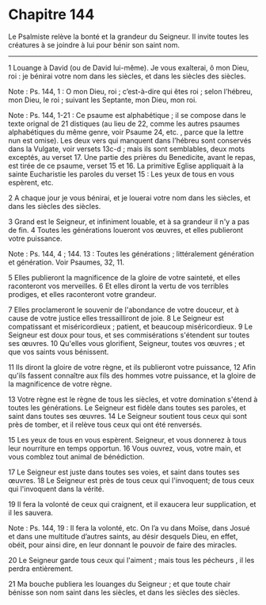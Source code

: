 # Chapitre 144

Le Psalmiste relève la bonté et la grandeur du Seigneur.
Il invite toutes les créatures à se joindre à lui pour bénir son saint nom.

***

1 Louange à David (ou de David lui-même). Je vous exalterai, ô mon Dieu, roi : je bénirai votre nom dans les siècles, et dans les siècles des siècles.

<span class="bible-note">Note : </span> Ps. 144, 1 : O mon Dieu, roi ; c’est-à-dire qui êtes roi ; selon l’hébreu, mon Dieu, le roi ; suivant les Septante, mon Dieu, mon roi.

<span class="bible-note">Note : </span> Ps. 144, 1-21 : Ce psaume est alphabétique ; il se compose dans le texte orignal de 21 distiques (au lieu de 22, comme les autres psaumes alphabétiques du même genre, voir Psaume 24, etc. , parce que la lettre nun est omise). Les deux vers qui manquent dans l’hébreu sont conservés dans la Vulgate, voir versets 13c-d ; mais ils sont semblables, deux mots exceptés, au verset 17. Une partie des prières du Benedicite, avant le repas, est tirée de ce psaume, verset 15 et 16. La primitive Eglise appliquait à la sainte Eucharistie les paroles du verset 15 : Les yeux de tous en vous espèrent, etc.


2 A chaque jour je vous bénirai, et je louerai votre nom dans les siècles, et dans les siècles des siècles.


3 Grand est le Seigneur, et infiniment louable, et à sa grandeur il n'y a pas de fin. 4 Toutes les générations loueront vos œuvres, et elles publieront votre puissance.

<span class="bible-note">Note : </span> Ps. 144, 4 ; 144. 13 : Toutes les générations ; littéralement génération et génération. Voir Psaumes, 32, 11.


5 Elles publieront la magnificence de la gloire de votre sainteté, et elles raconteront vos merveilles. 6 Et elles diront la vertu de vos terribles prodiges, et elles raconteront votre grandeur.


7 Elles proclameront le souvenir de l'abondance de votre douceur, et à cause de votre justice elles tressailliront de joie. 8 Le Seigneur est compatissant et miséricordieux ; patient, et beaucoup miséricordieux. 9 Le Seigneur est doux pour tous, et ses commisérations s'étendent sur toutes ses œuvres. 10 Qu'elles vous glorifient, Seigneur, toutes vos œuvres ; et que vos saints vous bénissent.


11 Ils diront la gloire de votre règne, et ils publieront votre puissance, 12 Afin qu'ils fassent connaître aux fils des hommes votre puissance, et la gloire de la magnificence de votre règne.


13 Votre règne est le règne de tous les siècles, et votre domination s'étend à toutes les générations. Le Seigneur est fidèle dans toutes ses paroles, et saint dans toutes ses œuvres. 14 Le Seigneur soutient tous ceux qui sont près de tomber, et il relève tous ceux qui ont été renversés.


15 Les yeux de tous en vous espèrent. Seigneur, et vous donnerez à tous leur nourriture en temps opportun. 16 Vous ouvrez, vous, votre main, et vous comblez tout animal de bénédiction.


17 Le Seigneur est juste dans toutes ses voies, et saint dans toutes ses œuvres. 18 Le Seigneur est près de tous ceux qui l'invoquent; de tous ceux qui l'invoquent dans la vérité.


19 Il fera la volonté de ceux qui craignent, et il exaucera leur supplication, et il les sauvera.

<span class="bible-note">Note : </span> Ps. 144, 19 : Il fera la volonté, etc. On l’a vu dans Moïse, dans Josué et dans une multitude d’autres saints, au désir desquels Dieu, en effet, obéit, pour ainsi dire, en leur donnant le pouvoir de faire des miracles.

20 Le Seigneur garde tous ceux qui l'aiment ; mais tous les pécheurs , il les perdra entièrement.


21 Ma bouche publiera les louanges du Seigneur ; et que toute chair bénisse son nom saint dans les siècles, et dans les siècles des siècles.

